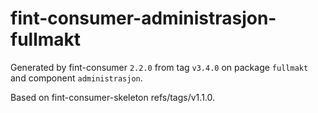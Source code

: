 # fint-consumer-administrasjon-fullmakt

Generated by fint-consumer `2.2.0` from tag `v3.4.0` on package `fullmakt` and component `administrasjon`.

Based on fint-consumer-skeleton refs/tags/v1.1.0.
